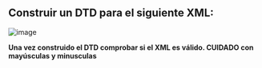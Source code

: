 ## Construir un DTD para el siguiente XML:

![image](https://github.com/user-attachments/assets/a8a690e2-6406-48f2-ae54-139e5a8e3ebc)

**Una vez construido el DTD comprobar si el XML es válido. CUIDADO  con mayúsculas y minusculas**
